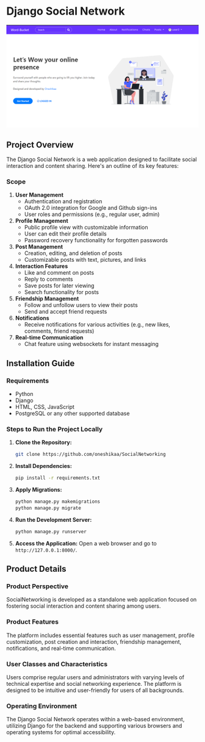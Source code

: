 # Django Social Network

![User Dashboard](screenshots/user_dashboard.png)

## Project Overview

The Django Social Network is a web application designed to facilitate social interaction and content sharing. Here's an outline of its key features:

### Scope
1. **User Management**
    - Authentication and registration
    - OAuth 2.0 integration for Google and Github sign-ins
    - User roles and permissions (e.g., regular user, admin)
2. **Profile Management**
    - Public profile view with customizable information
    - User can edit their profile details
    - Password recovery functionality for forgotten passwords
3. **Post Management**
    - Creation, editing, and deletion of posts
    - Customizable posts with text, pictures, and links
4. **Interaction Features**
    - Like and comment on posts
    - Reply to comments
    - Save posts for later viewing
    - Search functionality for posts
5. **Friendship Management**
    - Follow and unfollow users to view their posts
    - Send and accept friend requests
6. **Notifications**
    - Receive notifications for various activities (e.g., new likes, comments, friend requests)
7. **Real-time Communication**
    - Chat feature using websockets for instant messaging


## Installation Guide

### Requirements
- Python
- Django
- HTML, CSS, JavaScript
- PostgreSQL or any other supported database

### Steps to Run the Project Locally

1. **Clone the Repository:**
    ```bash
    git clone https://github.com/oneshikaa/SocialNetworking
    ```

2. **Install Dependencies:**
    ```bash
    pip install -r requirements.txt
    ```

3. **Apply Migrations:**
    ```bash
    python manage.py makemigrations
    python manage.py migrate
    ```

4. **Run the Development Server:**
    ```bash
    python manage.py runserver
    ```

5. **Access the Application:**
    Open a web browser and go to `http://127.0.0.1:8000/`.

## Product Details

### Product Perspective
SocialNetworking is developed as a standalone web application focused on fostering social interaction and content sharing among users.

### Product Features
The platform includes essential features such as user management, profile customization, post creation and interaction, friendship management, notifications, and real-time communication.

### User Classes and Characteristics
Users comprise regular users and administrators with varying levels of technical expertise and social networking experience. The platform is designed to be intuitive and user-friendly for users of all backgrounds.

### Operating Environment
The Django Social Network operates within a web-based environment, utilizing Django for the backend and supporting various browsers and operating systems for optimal accessibility.
